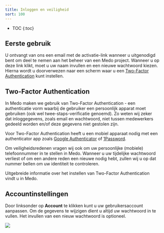 ```yaml
---
title: Inloggen en veiligheid
sort: 100
---
```


* TOC
{:toc}

## Eerste gebruik

U ontvangt van ons een email met de activatie-link wanneer u uitgenodigd bent
om deel te nemen aan het beheer van een Medo project. Wanneer u op deze link
klikt, moet u uw naam invullen en een nieuwe wachtwoord kiezen. Hierna wordt
u doorverwezen naar een scherm waar u een
[Two-Factor Authentication](#two-factor-authentication) kunt instellen.

## Two-Factor Authentication

In Medo maken we gebruik van Two-Factor Authentication - een authenticatie vorm
waarbij de gebruiker een persoonlijk apparat moet gebruiken (ook wel
twee-staps-verificatie genoemd).
Zo weten wij zeker dat inloggegevens, zoals email en wachtwoord, niet tussen
medewerkers gedeeld worden en/of deze gegevens niet gestolen zijn.

Voor Two-Factor Authentication heeft u een mobiel apparaat nodig met een
authenticator app zoals [Google Authenticator](https://support.google.com/accounts/answer/1066447?hl=nl)
of [1Password](https://1password.com/pricing/).

Om veiligheidsredenen vragen wij ook om uw persoonlijke (mobiele)
telefoonnummer in te stellen in Medo. Wanneer u uw tijdelijke wachtwoord
verliest of om een andere reden een nieuwe nodig hebt, zullen wij u op dat nummer bellen om
uw identiteit te controleren.

Uitgebreide informatie over het instellen van Two-Factor Authentication
vindt u in Medo.

## Accountinstellingen

Door linksonder op **Account** te klikken kunt u uw gebruikersaccount
aanpassen. Om de gegevens te wijzigen dient u altijd uw wachtwoord in
te vullen. Het invullen van een nieuw wachtwoord is optioneel.

<img src='/assets/images/screenshots/medo/accountinstellingen.png' />
